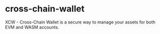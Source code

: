 # cross-chain-wallet
XCW - Cross-Chain Wallet is a secure way to manage your assets for both EVM and WASM accounts.
